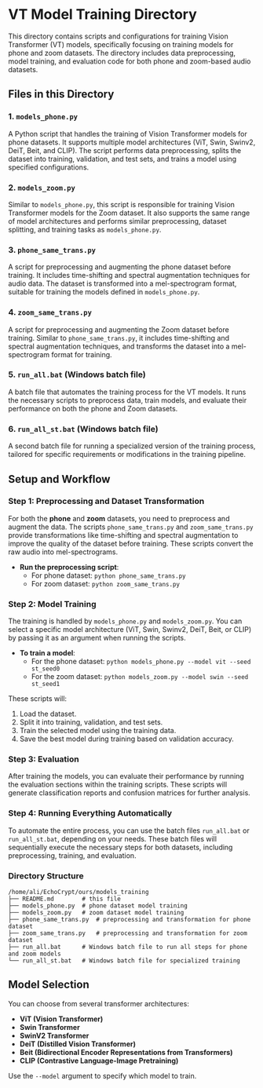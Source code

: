 # VT Model Training Directory
This directory contains scripts and configurations for training Vision Transformer (VT) models, specifically focusing on training models for phone and zoom datasets. The directory includes data preprocessing, model training, and evaluation code for both phone and zoom-based audio datasets.

## Files in this Directory
### 1. `models_phone.py`
A Python script that handles the training of Vision Transformer models for phone datasets. It supports multiple model architectures (ViT, Swin, Swinv2, DeiT, Beit, and CLIP). The script performs data preprocessing, splits the dataset into training, validation, and test sets, and trains a model using specified configurations.

### 2. `models_zoom.py`
Similar to `models_phone.py`, this script is responsible for training Vision Transformer models for the Zoom dataset. It also supports the same range of model architectures and performs similar preprocessing, dataset splitting, and training tasks as `models_phone.py`.

### 3. `phone_same_trans.py`
A script for preprocessing and augmenting the phone dataset before training. It includes time-shifting and spectral augmentation techniques for audio data. The dataset is transformed into a mel-spectrogram format, suitable for training the models defined in `models_phone.py`.

### 4. `zoom_same_trans.py`
A script for preprocessing and augmenting the Zoom dataset before training. Similar to `phone_same_trans.py`, it includes time-shifting and spectral augmentation techniques, and transforms the dataset into a mel-spectrogram format for training.

### 5. `run_all.bat` (Windows batch file)
A batch file that automates the training process for the VT models. It runs the necessary scripts to preprocess data, train models, and evaluate their performance on both the phone and Zoom datasets.

### 6. `run_all_st.bat` (Windows batch file)
A second batch file for running a specialized version of the training process, tailored for specific requirements or modifications in the training pipeline.

## Setup and Workflow
### Step 1: Preprocessing and Dataset Transformation
For both the **phone** and **zoom** datasets, you need to preprocess and augment the data. The scripts `phone_same_trans.py` and `zoom_same_trans.py` provide transformations like time-shifting and spectral augmentation to improve the quality of the dataset before training. These scripts convert the raw audio into mel-spectrograms.

- **Run the preprocessing script**: 
  - For phone dataset: `python phone_same_trans.py`
  - For zoom dataset: `python zoom_same_trans.py`

### Step 2: Model Training
The training is handled by `models_phone.py` and `models_zoom.py`. You can select a specific model architecture (ViT, Swin, Swinv2, DeiT, Beit, or CLIP) by passing it as an argument when running the scripts.

- **To train a model**:
  - For the phone dataset: `python models_phone.py --model vit --seed st_seed0`
  - For the zoom dataset: `python models_zoom.py --model swin --seed st_seed1`

These scripts will:
1. Load the dataset.
2. Split it into training, validation, and test sets.
3. Train the selected model using the training data.
4. Save the best model during training based on validation accuracy.

### Step 3: Evaluation
After training the models, you can evaluate their performance by running the evaluation sections within the training scripts. These scripts will generate classification reports and confusion matrices for further analysis.

### Step 4: Running Everything Automatically
To automate the entire process, you can use the batch files `run_all.bat` or `run_all_st.bat`, depending on your needs. These batch files will sequentially execute the necessary steps for both datasets, including preprocessing, training, and evaluation.

### Directory Structure
```
/home/ali/EchoCrypt/ours/models_training
├── README.md        # this file
├── models_phone.py  # phone dataset model training
├── models_zoom.py   # zoom dataset model training
├── phone_same_trans.py  # preprocessing and transformation for phone dataset
├── zoom_same_trans.py   # preprocessing and transformation for zoom dataset
├── run_all.bat      # Windows batch file to run all steps for phone and zoom models
└── run_all_st.bat   # Windows batch file for specialized training
```

## Model Selection
You can choose from several transformer architectures:

- **ViT (Vision Transformer)**
- **Swin Transformer**
- **SwinV2 Transformer**
- **DeiT (Distilled Vision Transformer)**
- **Beit (Bidirectional Encoder Representations from Transformers)**
- **CLIP (Contrastive Language-Image Pretraining)**

Use the `--model` argument to specify which model to train.
